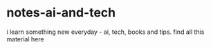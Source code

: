 # notes-ai-and-tech
i learn something new everyday - ai, tech, books and tips. find all this material here 
